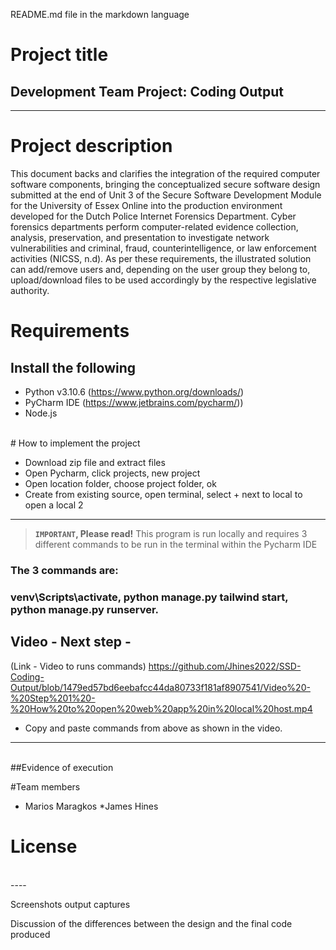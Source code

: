 README.md file in the markdown language 

# Project title
## Development Team Project: Coding Output
----
# Project description 
This document backs and clarifies the integration of the required computer software components, bringing the conceptualized secure software design submitted at the end of Unit 3 of the Secure Software Development Module for the University of Essex Online into the production environment developed for the Dutch Police Internet Forensics Department. Cyber forensics departments perform computer-related evidence collection, analysis, preservation, and presentation to investigate network vulnerabilities and criminal, fraud, counterintelligence, or law enforcement activities (NICSS, n.d). As per these requirements, the illustrated solution can add/remove users and, depending on the user group they belong to, upload/download files to be used accordingly by the respective legislative authority.
<br/>
# Requirements 

## Install the following
* Python v3.10.6 (https://www.python.org/downloads/)
* PyCharm IDE (https://www.jetbrains.com/pycharm/)) 
* Node.js 
<br/>
# How to implement the project

* Download zip file and extract files
* Open Pycharm, click projects, new project
* Open location folder, choose project folder, ok
* Create from existing source, open terminal, select + next to local to open a local 2
----
> **`IMPORTANT`, Please read!** This program is run locally and requires 3 different commands to be run in the terminal within the Pycharm IDE 
### The 3 commands are:
### venv\Scripts\activate, python manage.py tailwind start, python manage.py runserver.

## Video - Next step - 
(Link - Video to runs commands) https://github.com/Jhines2022/SSD-Coding-Output/blob/1479ed57bd6eebafcc44da80733f181af8907541/Video%20-%20Step%201%20-%20How%20to%20open%20web%20app%20in%20local%20host.mp4
* Copy and paste commands from above as shown in the video. 
----
<br/>
##Evidence of execution 




#Team members
* Marios Maragkos
*James Hines

# License


<br/>
----

Screenshots
output captures



Discussion of the differences between the design and the final code produced



